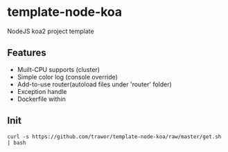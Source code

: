 # template-node-koa
NodeJS koa2 project template

## Features
- Muilt-CPU supports (cluster)
- Simple color log (console override)
- Add-to-use router(autoload files under 'router' folder)
- Exception handle
- Dockerfile within

## Init

`curl -s https://github.com/trawor/template-node-koa/raw/master/get.sh | bash`

